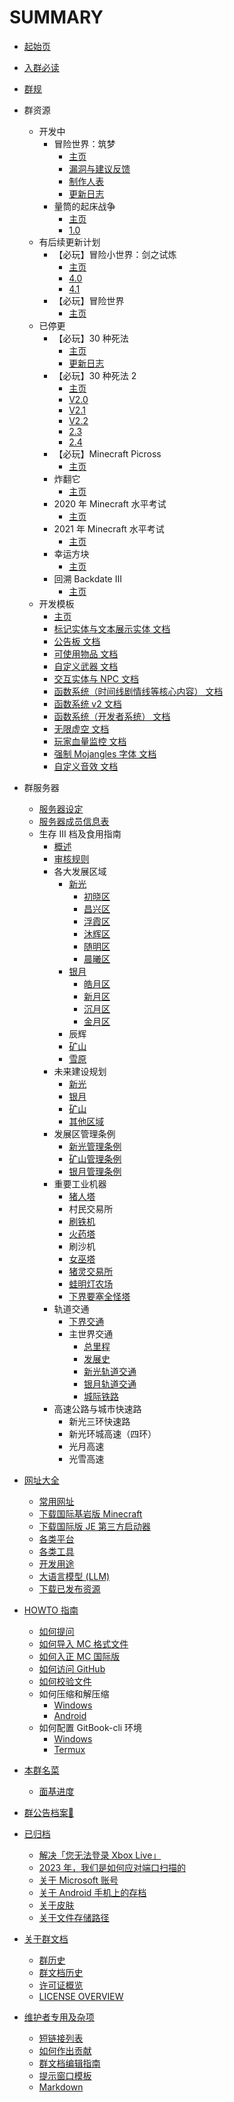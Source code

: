 # SUMMARY

* [起始页](README.md)

* [入群必读](docs/encounter.md)

* [群规](docs/rules.md)

* 群资源
  * 开发中
    * 冒险世界：筑梦
      * [主页](resources/aw5/README.md)
      * [漏洞与建议反馈](resources/aw5/bugs.md)
      * [制作人表](resources/aw5/credits.md)
      * [更新日志](resources/aw5/update_log.md)
    * 量筒的起床战争
      * [主页](resources/bedwars/README.md)
      * [1.0](resources/bedwars/1_0.md)
  * 有后续更新计划
    * 【必玩】冒险小世界：剑之试炼
      * [主页](resources/adventure_world_4/README.md)
      * [4.0](resources/adventure_world_4/4_0.md)
      * [4.1](resources/adventure_world_4/4_1.md)
    * 【必玩】冒险世界
      * [主页](resources/aw/README.md)
  * 已停更
    * 【必玩】30 种死法
      * [主页](resources/wstd/README.md)
      * [更新日志](resources/wstd/update_log.md)
    * 【必玩】30 种死法 2
      * [主页](resources/wstd2/README.md)
      * [V2.0](resources/wstd2/2_0.md)
      * [V2.1](resources/wstd2/2_1.md)
      * [V2.2](resources/wstd2/2_2.md)
      * [2.3](resources/wstd2/2_3.md)
      * [2.4](resources/wstd2/2_4.md)
    * 【必玩】Minecraft Picross
      * [主页](resources/picross/README.md)
    * 炸翻它
      * [主页](resources/blow_it_up/README.md)
    * 2020 年 Minecraft 水平考试
      * [主页](resources/mc_test_2020/README.md)
    * 2021 年 Minecraft 水平考试
      * [主页](resources/mc_test_2021/README.md)
    * 幸运方块
      * [主页](resources/lucky_block/README.md)
    * 回溯 Backdate III
      * [主页](resources/backdate_3/README.md)
  * 开发模板
    * [主页](resources/map_template/README.md)
    * [标记实体与文本展示实体 文档](resources/map_template//marker_and_test_display.md)
    * [公告板 文档](resources/map_template//billboard.md)
    * [可使用物品 文档](resources/map_template//usable_items.md)
    * [自定义武器 文档](resources/map_template//custom_weapon.md)
    * [交互实体与 NPC 文档](resources/map_template/interaction_and_npc.md)
    * [函数系统（时间线剧情线等核心内容） 文档](resources/map_template//function_general.md)
    * [函数系统 v2 文档](resources/map_template//function_general_v2.md)
    * [函数系统（开发者系统） 文档](resources/map_template//function_developer.md)
    * [无限虚空 文档](resources/map_template//inf_void.md)
    * [玩家血量监控 文档](resources/map_template/health_controller.md)
    * [强制 Mojangles 字体 文档](resources/map_template//force_mojangles.md)
    * [自定义音效 文档](resources/map_template//custom_sound.md)

* 群服务器
  * [服务器设定](docs/server_settings.md)
  * [服务器成员信息表](docs/registered_members.md)
  * 生存 III 档及食用指南
    * [概述](docs/SurvivalIII/README.md)
    * [审核规则](docs/audit.md)
    * 各大发展区域
      * [新光](docs/SurvivalIII/xinguang/README.md)
        * [初晓区](docs/SurvivalIII/xinguang/chuxiao_district.md)
        * [昌兴区](docs/SurvivalIII/xinguang/changxing_district.md)
        * [浮霞区](docs/SurvivalIII/xinguang/fuxia_district.md)
        * [沐辉区](docs/SurvivalIII/xinguang/muhui_district.md)
        * [随明区](docs/SurvivalIII/xinguang/suiming_district.md)
        * [晨曦区](docs/SurvivalIII/xinguang/chenxi_district.md)
      * [银月](docs/SurvivalIII/silvermoon/README.md)
        * [皓月区](docs/SurvivalIII/silvermoon/haoyue_district.md)
        * [新月区](docs/SurvivalIII/silvermoon/xinyue_district.md)
        * [沉月区](docs/SurvivalIII/silvermoon/chenyue_district.md)
        * [金月区](docs/SurvivalIII/silvermoon/jinyue_district.md)
      * 辰辉
      * [矿山](docs/SurvivalIII/diggings.md)
      * [雪原](docs/SurvivalIII/snowfield.md)
    * 未来建设规划
      * [新光](docs/SurvivalIII/future_plan/xinguang.md)
      * [银月](docs/SurvivalIII/future_plan/silvermoon.md)
      * [矿山](docs/SurvivalIII/future_plan/diggings.md)
      * [其他区域](docs/SurvivalIII/future_plan/other_area.md)
    * 发展区管理条例
      * [新光管理条例](docs/SurvivalIII/administrative_regulations/xinguang.md)
      * [矿山管理条例](docs/SurvivalIII/administrative_regulations/diggings.md)
      * [银月管理条例](docs/SurvivalIII/administrative_regulations/silvermoon.md)
    * 重要工业机器
      * [猪人塔](docs/SurvivalIII/industries/zombified_piglin_farm.md)
      * 村民交易所
      * [刷铁机](docs/SurvivalIII/industries/iron_golem_farm.md)
      * [火药塔](docs/SurvivalIII/industries/gunpowder_farm.md)
      * 刷沙机
      * [女巫塔](docs/SurvivalIII/industries/witch_farm.md)
      * [猪灵交易所](docs/SurvivalIII/industries/piglin_trading_hall.md)
      * [蛙明灯农场](docs/SurvivalIII/industries/froglight_farm.md)
      * [下界要塞全怪塔](docs/SurvivalIII/industries/nether_fortress_farm.md)
    * 轨道交通
      * [下界交通](docs/SurvivalIII/railway_transit/nether.md)
      * 主世界交通
        * [总里程](docs/SurvivalIII/railway_transit/mileage.md)
        * [发展史](docs/SurvivalIII/railway_transit/history.md)
        * [新光轨道交通](docs/SurvivalIII/railway_transit/xinguang.md)
        * [银月轨道交通](docs/SurvivalIII/railway_transit/silvermoon.md)
        * [城际铁路](docs/SurvivalIII/railway_transit/intercity.md)
    * 高速公路与城市快速路
      * 新光三环快速路
      * 新光环城高速（四环）
      * 光月高速
      * 光雪高速

* [网址大全](docs/urls/README.md)
  * [常用网址](docs/urls/frequently_used.md)
  * [下载国际基岩版 Minecraft](docs/urls/mcbe.md)
  * [下载国际版 JE 第三方启动器](docs/urls/java.md)
  * [各类平台](docs/urls/platforms.md)
  * [各类工具](docs/urls/tools.md)
  * [开发用途](docs/urls/develop.md)
  * [大语言模型 (LLM)](docs/urls/llm.md)
  * [下载已发布资源](docs/urls/released_items.md)

* [HOWTO 指南](docs/howto/README.md)
  * [如何提问](docs/howto/ask_questions.md)
  * [如何导入 MC 格式文件](docs/howto/import_mcx.md)
  * [如何入正 MC 国际版](docs/howto/buy_mc.md)
  * [如何访问 GitHub](docs/howto/access_github.md)
  * [如何校验文件](docs/howto/hashfile.md)
  * 如何压缩和解压缩
    * [Windows](docs/howto/zip_unzip_windows.md)
    * [Android](docs/howto/zip_unzip_android.md)
  * 如何配置 GitBook-cli 环境
    * [Windows](docs/howto/gitbook_windows.md)
    * [Termux](docs/howto/gitbook_termux.md)

* [本群名菜](docs/menu.md)
  * [面基进度](docs/meeting_offline.md)

* [群公告档案🔗](https://anno.groupdocs.pages.dev/)

* [已归档](archives/README.md)
  * [解决「您无法登录 Xbox Live」](archives/unable_to_sign_in_to_xbox_live_solution.md)
  * [2023 年，我们是如何应对端口扫描的](archives/2023_port_scanning_solution.md)
  * [关于 Microsoft 账号](archives/microsoft_account.md)
  * [关于 Android 手机上的存档](archives/mcworld_in_android.md)
  * [关于皮肤](archives/about_skin.md)
  * [关于文件存储路径](archives/mc_path.md)

* [关于群文档](about/README.md)
  * [群历史](about/history_of_group.md)
  * [群文档历史](about/history.md)
  * [许可证概览](about/license_overview_zh.md)
  * [LICENSE OVERVIEW](about/license_overview_en.md)

* [维护者专用及杂项](404.md)
  * [短链接列表](s/README.md)
  * [如何作出贡献](CONTRIBUTING.md)
  * [群文档编辑指南](about/editing_guide.md)
  * [提示窗口模板](about/template.md)
  * [Markdown](archives/markdown.md)
